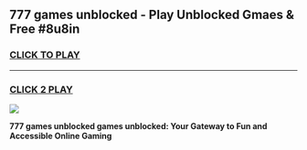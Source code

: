 
## 777 games unblocked - Play Unblocked Gmaes & Free #8u8in
<h3>
<a href="https://premium.freeplayer.one?title=777_games_unblocked&ref=03M">CLICK TO PLAY</a></h3>
<hr>

<h3>
<a href="https://premium.freeplayer.one?title=777_games_unblocked&ref=03M">CLICK 2 PLAY</a>
  
</h3>

<a href="https://premium.freeplayer.one?title=777_games_unblocked&ref=03M"><img src="https://clearcache.store/games.png"></a>


**777 games unblocked games unblocked: Your Gateway to Fun and Accessible Online Gaming**
